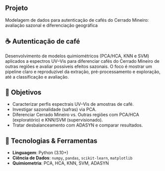 ## Projeto 
Modelagem de dados para autenticação de cafés do Cerrado Mineiro: avaliação sazonal e diferenciação geográfica

## ☕️ Autenticação de café

Desenvolvimento de modelos quimiométricos (PCA/HCA, KNN e SVM) aplicados a espectros UV–Vis para diferenciar cafés do Cerrado Mineiro de outras regiões e avaliar possíveis efeitos sazonais. O foco é mostrar um pipeline claro e reproduzível da extração, pré-processamento e exploração, até a classificação e avaliação.

## 🎯 Objetivos
- Caracterizar perfis espectrais UV–Vis de amostras de café.
- Investigar sazonalidade (safras) via PCA.
- Diferenciar Cerrado Mineiro vs. Outras regiões com PCA/HCA (exploratório) e KNN/SVM (supervisionado).
- Tratar desbalanceamento com ADASYN e comparar resultados.

## 🧰 Tecnologias & Ferramentas
- **Linguagem**: Python (3.10+)
- **Ciência de Dados**: `numpy`, `pandas`, `scikit-learn`, `matplotlib`
- **Quimiometria**: PCA, HCA, KNN, SVM, ADASYN


